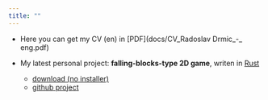 ```yaml
---
title: ""
---
```

- Here you can get my CV (en) in [PDF](docs/CV_Radoslav Drmic_-_ eng.pdf)

- My latest personal project: **falling-blocks-type 2D game**, writen in [Rust](https://www.rust-lang.org/)
  - [download (no installer)](https://github.com/rdrmic/color-columns/raw/main/dist/color-columns.zip) 
  - [github project](https://github.com/rdrmic/color-columns/blob/main/dist/color-columns.zip)
